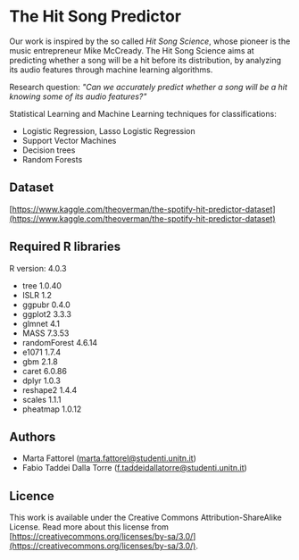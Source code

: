 # The Hit Song Predictor

Our work is inspired by the so called *Hit Song Science*, whose pioneer is the music entrepreneur Mike McCready. The Hit Song Science aims at predicting whether a song will be a hit before its distribution, by analyzing its audio features through machine learning algorithms. 

Research question: *"Can we accurately predict whether a song will be a hit knowing some of its audio features?"* 

Statistical Learning and Machine Learning techniques for classifications:
* Logistic Regression, Lasso Logistic Regression
* Support Vector Machines
* Decision trees
* Random Forests

## Dataset

[https://www.kaggle.com/theoverman/the-spotify-hit-predictor-dataset](https://www.kaggle.com/theoverman/the-spotify-hit-predictor-dataset)

## Required R libraries
R version: 4.0.3
 * tree 1.0.40
 * ISLR 1.2
 * ggpubr 0.4.0
 * ggplot2 3.3.3
 * glmnet 4.1
 * MASS 7.3.53
 * randomForest 4.6.14
 * e1071 1.7.4
 * gbm 2.1.8
 * caret 6.0.86
 * dplyr 1.0.3
 * reshape2 1.4.4
 * scales 1.1.1
 * pheatmap 1.0.12

## Authors

* Marta Fattorel (marta.fattorel@studenti.unitn.it)
* Fabio Taddei Dalla Torre (f.taddeidallatorre@studenti.unitn.it)

## Licence

This work is available under the Creative Commons Attribution-ShareAlike License. Read more about this license from [https://creativecommons.org/licenses/by-sa/3.0/](https://creativecommons.org/licenses/by-sa/3.0/).
